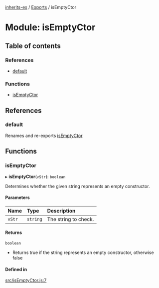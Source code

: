 [inherits-ex](../README.md) / [Exports](../modules.md) / isEmptyCtor

# Module: isEmptyCtor

## Table of contents

### References

- [default](isEmptyCtor.md#default)

### Functions

- [isEmptyCtor](isEmptyCtor.md#isemptyctor)

## References

### default

Renames and re-exports [isEmptyCtor](isEmptyCtor.md#isemptyctor)

## Functions

### isEmptyCtor

▸ **isEmptyCtor**(`vStr`): `boolean`

Determines whether the given string represents an empty constructor.

#### Parameters

| Name | Type | Description |
| :------ | :------ | :------ |
| `vStr` | `string` | The string to check. |

#### Returns

`boolean`

- Returns true if the string represents an empty constructor, otherwise false

#### Defined in

[src/isEmptyCtor.js:7](https://github.com/snowyu/inherits-ex.js/blob/ec2431d/src/isEmptyCtor.js#L7)
